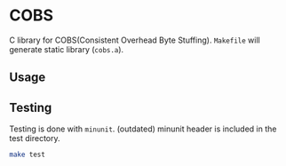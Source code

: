 # COBS

C library for COBS(Consistent Overhead Byte Stuffing). `Makefile` will generate static library (`cobs.a`).

## Usage


## Testing
Testing is done with `minunit`. (outdated) minunit header is included in the test directory.
```sh
make test
```
